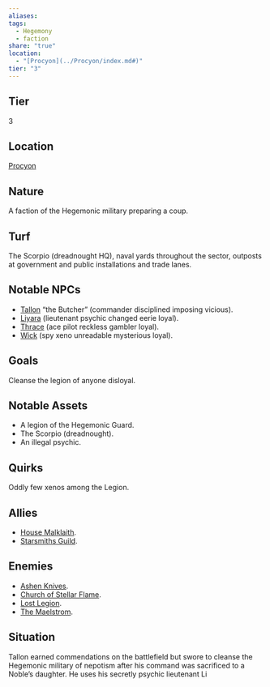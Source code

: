 ```yaml
---
aliases: 
tags:
  - Hegemony
  - faction
share: "true"
location:
  - "[Procyon](../Procyon/index.md#)"
tier: "3"
---
```

## Tier

3

## Location

[Procyon](../Procyon/index.md.md#)

## Nature

A faction of the Hegemonic military preparing a coup.

## Turf

The Scorpio (dreadnought HQ), naval yards throughout the sector, outposts at government and public installations and trade lanes.

## Notable NPCs

- [Tallon](Tallon.md) “the Butcher” (commander disciplined imposing vicious).
- [Liyara](Liyara.md) (lieutenant psychic changed eerie loyal).
- [Thrace](Thrace.md) (ace pilot reckless gambler loyal).
- [Wick](Wick.md) (spy xeno unreadable mysterious loyal).

## Goals

Cleanse the legion of anyone disloyal.

## Notable Assets

- A legion of the Hegemonic Guard.
- The Scorpio (dreadnought).
- An illegal psychic.


## Quirks

Oddly few xenos among the Legion.

## Allies

- [House Malklaith](./House%20Malklaith.md).
- [Starsmiths Guild](./Starsmiths%20Guild.md).


## Enemies

- [Ashen Knives](./Ashen%20Knives.md).
- [Church of Stellar Flame](./Church%20of%20Stellar%20Flame.md).
- [Lost Legion](./Lost%20Legion.md).
- [The Maelstrom](./The%20Maelstrom.md).


## Situation

Tallon earned commendations on the battlefield but swore to cleanse the Hegemonic military of nepotism after his command was sacrificed to a Noble’s daughter. He uses his secretly psychic lieutenant Li
